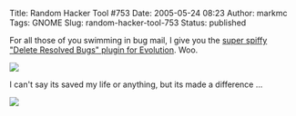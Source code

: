 Title: Random Hacker Tool #753
Date: 2005-05-24 08:23
Author: markmc
Tags: GNOME
Slug: random-hacker-tool-753
Status: published

For all those of you swimming in bug mail, I give you the [super spiffy
"Delete Resolved Bugs" plugin for
Evolution](http://www.gnome.org/~markmc/code/delete-resolved-bugs.c).
Woo.

![](http://www.gnome.org/~markmc/screenshots/gnome-panel-folder-before.png)

I can't say its saved my life or anything, but its made a difference ...

![](http://www.gnome.org/~markmc/screenshots/gnome-panel-folder-after.png)
